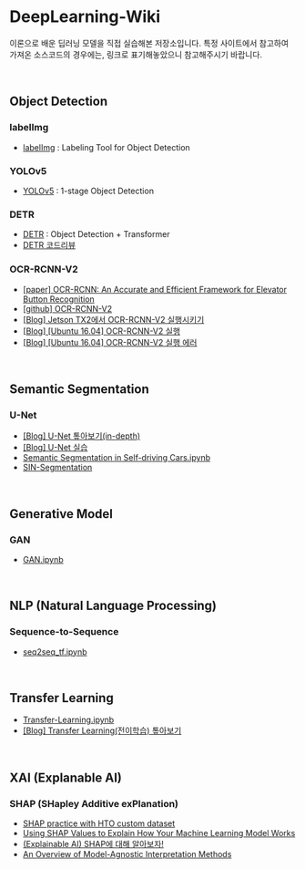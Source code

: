 # DeepLearning-Wiki

이론으로 배운 딥러닝 모델을 직접 실습해본 저장소입니다. 특정 사이트에서 참고하여 가져온 소스코드의 경우에는, 링크로 표기해놓았으니 참고해주시기 바랍니다.

<br>

## Object Detection
### labelImg
- [labelImg](https://github.com/heartexlabs/labelImg) : Labeling Tool for Object Detection

### YOLOv5
- [YOLOv5](https://github.com/ultralytics/yolov5) : 1-stage Object Detection

### DETR
- [DETR](https://github.com/facebookresearch/detr) : Object Detection + Transformer
- [DETR 코드리뷰](https://github.com/Jarvis-Geun/DeepLearning-Wiki/tree/main/Object-Detection/review-detr/README.md)

### OCR-RCNN-V2
- [[paper] OCR-RCNN: An Accurate and Efficient Framework for Elevator Button Recognition](https://ieeexplore.ieee.org/document/9324975)
- [[github] OCR-RCNN-V2](https://github.com/Jarvis-Geun/ocr-rcnn-v2)
- [[Blog] Jetson TX2에서 OCR-RCNN-V2 실행시키기](https://velog.io/@jarvis_geun/Jetson-TX2%EC%97%90%EC%84%9C-OCR-RCNN-V2-%EC%8B%A4%ED%96%89%EC%8B%9C%ED%82%A4%EA%B8%B0)
- [[Blog] [Ubuntu 16.04] OCR-RCNN-V2 실행](https://velog.io/@jarvis_geun/Ubuntu-16.04-OCR-RCNN-V2-%EC%8B%A4%ED%96%89)
- [[Blog] [Ubuntu 16.04] OCR-RCNN-V2 실행 에러](https://velog.io/@jarvis_geun/Ubuntu-16.04-OCR-RCNN-V2-%EC%8B%A4%ED%96%89-%EC%97%90%EB%9F%AC)

<br>

## Semantic Segmentation
### U-Net
- [[Blog] U-Net 톺아보기(in-depth)](https://velog.io/@jarvis_geun/U-Net-%ED%86%BA%EC%95%84%EB%B3%B4%EA%B8%B0in-depth)
- [[Blog] U-Net 실습](https://velog.io/@jarvis_geun/U-Net-%EC%8B%A4%EC%8A%B5)
- [Semantic Segmentation in Self-driving Cars.ipynb](https://github.com/Jarvis-Geun/DeepLearning-Wiki/tree/main/Semantic-Segmentation/U-Net.ipynb)
- [SIN-Segmentation](https://github.com/Jarvis-Geun/DeepLearning-Wiki/tree/main/Semantic-Segmentation/SIN-Segmentation)

<br>

## Generative Model
### GAN
- [GAN.ipynb](https://github.com/Jarvis-Geun/DeepLearning-Wiki/tree/main/Generative-Model/GAN.ipynb)

<br>

## NLP (Natural Language Processing)
### Sequence-to-Sequence
- [seq2seq_tf.ipynb](https://github.com/Jarvis-Geun/DeepLearning-Wiki/tree/main/NLP/seq2seq_tf.ipynb)

<br>

## Transfer Learning
- [Transfer-Learning.ipynb](https://github.com/Jarvis-Geun/DeepLearning-Wiki/tree/main/Transfer-Learning/Transfer-Learning.ipynb)
- [[Blog] Transfer Learning(전이학습) 톺아보기](https://velog.io/@jarvis_geun/Transfer-Learning-%EC%A0%84%EC%9D%B4%ED%95%99%EC%8A%B5)

<br>

## XAI (Explanable AI)
### SHAP (SHapley Additive exPlanation)
- [SHAP practice with HTO custom dataset](https://github.com/Jarvis-Geun/DeepLearning-Wiki/tree/main/XAI/SHAP_HTO)
- [Using SHAP Values to Explain How Your Machine Learning Model Works](https://towardsdatascience.com/using-shap-values-to-explain-how-your-machine-learning-model-works-732b3f40e137)
- [(Explainable AI) SHAP에 대해 알아보자!](https://moondol-ai.tistory.com/378)
- [An Overview of Model-Agnostic Interpretation Methods](http://dmqm.korea.ac.kr/activity/seminar/297)